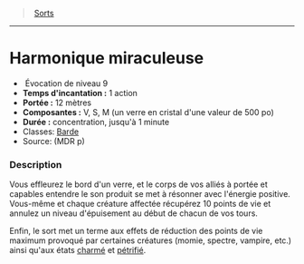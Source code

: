 ﻿---
!SpellItem
Family: SpellHD
Name: Harmonique miraculeuse
Type: Évocation
Level: 9
CastingTime: 1 action
Range: 12 mètres
Components: V, S, M (un verre en cristal d'une valeur de 500 po)
Duration: concentration, jusqu'à 1 minute
Classes: '[Barde](hd_bard.md)'
Source: (MDR p)
Id: spells_hd.md#harmonique-miraculeuse
ParentLink: spells_hd.md#sorts
ParentName: Sorts
NameLevel: 1
Attributes: {}
AttributesDictionary: >+
  {}

---
> [Sorts](hd_spells.md)

---

# Harmonique miraculeuse

-  Évocation de niveau 9
- **Temps d'incantation :** 1 action
- **Portée :** 12 mètres
- **Composantes :** V, S, M (un verre en cristal d'une valeur de 500 po)
- **Durée :** concentration, jusqu'à 1 minute
- Classes: [Barde](hd_bard.md)
- Source: (MDR p)

### Description

Vous effleurez le bord d'un verre, et le corps de vos alliés à portée et capables entendre le son produit se met à résonner avec l'énergie positive. Vous-même et chaque créature affectée récupérez 10 points de vie et annulez un niveau d'épuisement au début de chacun de vos tours.

Enfin, le sort met un terme aux effets de réduction des points de vie maximum provoqué par certaines créatures (momie, spectre, vampire, etc.) ainsi qu'aux états [charmé](hd_conditions_charme.md) et [pétrifié](hd_conditions_petrifie.md).

